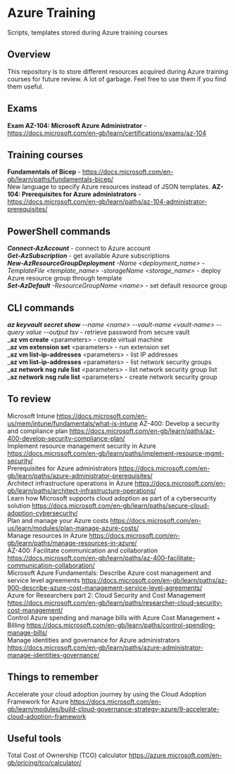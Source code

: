 # Azure Training

Scripts, templates stored during Azure training courses

## Overview

This repository is to store different resources acquired during Azure training courses for future review. A lot of garbage. Feel free to use them if you find them useful.

## Exams

**Exam AZ-104: Microsoft Azure Administrator** - https://docs.microsoft.com/en-gb/learn/certifications/exams/az-104

## Training courses

**Fundamentals of Bicep** - https://docs.microsoft.com/en-gb/learn/paths/fundamentals-bicep/  
New language to specify Azure resources instead of JSON templates.
**AZ-104: Prerequisites for Azure administrators** - https://docs.microsoft.com/en-gb/learn/paths/az-104-administrator-prerequisites/

## PowerShell commands

_**Connect-AzAccount**_ - connect to Azure account  
_**Get-AzSubscription**_ - get available Azure subscriptions  
_**New-AzResourceGroupDeployment** -Name &lt;deployment_name&gt; -TemplateFile &lt;template_name&gt; -storageName &lt;storage_name&gt;_ - deploy Azure resource group through template  
_**Set-AzDefault** -ResourceGroupName &lt;name&gt;_ - set default resource group  

## CLI commands

_**az keyvault secret show** --name &lt;name&gt; --vault-name &lt;vault-name&gt; --query value --output tsv_ - retrieve password from secure vault  
_**az vm create** &lt;parameters&gt; - create virtual machine  
_**az vm extension set** &lt;parameters&gt; - run extension set  
_**az vm list-ip-addresses** &lt;parameters&gt; - list IP addresses  
_**az vm list-ip-addresses** &lt;parameters&gt; - list network security groups  
_**az network nsg rule list** &lt;parameters&gt; - list network security group list  
_**az network nsg rule list** &lt;parameters&gt; - create network security group  

## To review

Microsoft Intune https://docs.microsoft.com/en-us/mem/intune/fundamentals/what-is-intune 
AZ-400: Develop a security and compliance plan https://docs.microsoft.com/en-gb/learn/paths/az-400-develop-security-compliance-plan/  
Implement resource management security in Azure https://docs.microsoft.com/en-gb/learn/paths/implement-resource-mgmt-security/  
Prerequisites for Azure administrators https://docs.microsoft.com/en-gb/learn/paths/azure-administrator-prerequisites/  
Architect infrastructure operations in Azure https://docs.microsoft.com/en-gb/learn/paths/architect-infrastructure-operations/  
Learn how Microsoft supports cloud adoption as part of a cybersecurity solution https://docs.microsoft.com/en-gb/learn/paths/secure-cloud-adoption-cybersecurity/  
Plan and manage your Azure costs https://docs.microsoft.com/en-us/learn/modules/plan-manage-azure-costs/  
Manage resources in Azure https://docs.microsoft.com/en-gb/learn/paths/manage-resources-in-azure/  
AZ-400: Facilitate communication and collaboration https://docs.microsoft.com/en-gb/learn/paths/az-400-facilitate-communication-collaboration/  
Microsoft Azure Fundamentals: Describe Azure cost management and service level agreements https://docs.microsoft.com/en-gb/learn/paths/az-900-describe-azure-cost-management-service-level-agreements/  
Azure for Researchers part 2: Cloud Security and Cost Management https://docs.microsoft.com/en-gb/learn/paths/researcher-cloud-security-cost-management/  
Control Azure spending and manage bills with Azure Cost Management + Billing https://docs.microsoft.com/en-gb/learn/paths/control-spending-manage-bills/  
Manage identities and governance for Azure administrators https://docs.microsoft.com/en-gb/learn/paths/azure-administrator-manage-identities-governance/  

## Things to remember

Accelerate your cloud adoption journey by using the Cloud Adoption Framework for Azure https://docs.microsoft.com/en-gb/learn/modules/build-cloud-governance-strategy-azure/9-accelerate-cloud-adoption-framework  

## Useful tools
Total Cost of Ownership (TCO) calculator https://azure.microsoft.com/en-gb/pricing/tco/calculator/  
